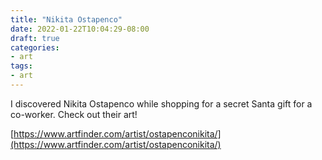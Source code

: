 ```yaml
---
title: "Nikita Ostapenco"
date: 2022-01-22T10:04:29-08:00
draft: true
categories:
- art
tags:
- art
---
```

I discovered Nikita Ostapenco while shopping for a secret Santa gift for a co-worker. Check out their art!

[https://www.artfinder.com/artist/ostapenconikita/](https://www.artfinder.com/artist/ostapenconikita/)

